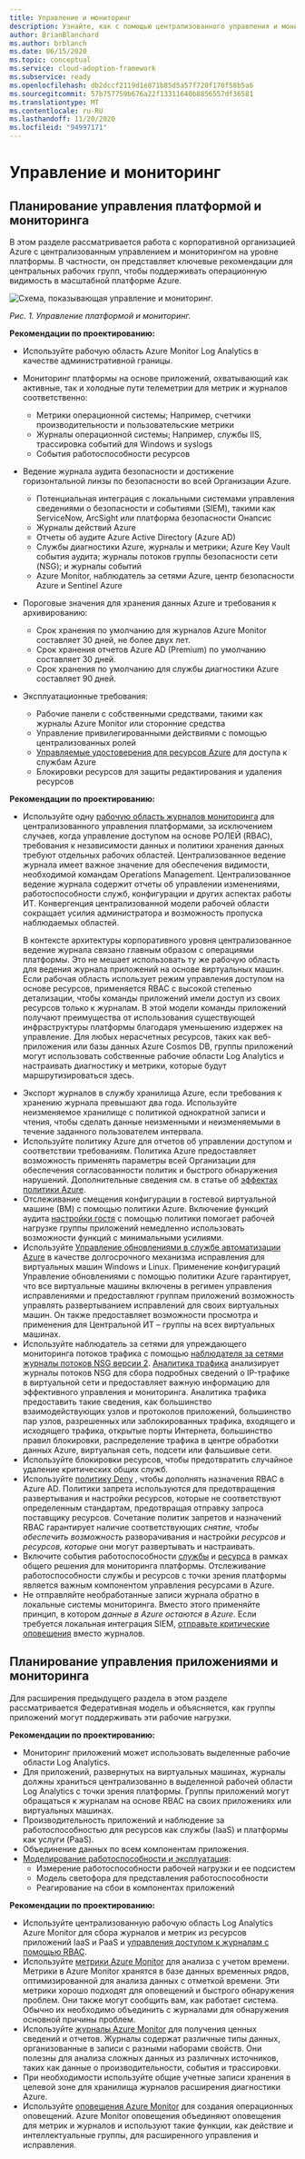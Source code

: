 ```yaml
---
title: Управление и мониторинг
description: Узнайте, как с помощью централизованного управления и мониторинга на уровне платформы обслуживать Microsoft Azureную корпоративную организацию.
author: BrianBlanchard
ms.author: brblanch
ms.date: 06/15/2020
ms.topic: conceptual
ms.service: cloud-adoption-framework
ms.subservice: ready
ms.openlocfilehash: db2dccf2119d1e871b85d5a57f720f170f58b5a6
ms.sourcegitcommit: 57b757759b676a22f13311640b8856557df36581
ms.translationtype: MT
ms.contentlocale: ru-RU
ms.lasthandoff: 11/20/2020
ms.locfileid: "94997171"
---
```

# <a name="management-and-monitoring"></a>Управление и мониторинг

## <a name="plan-platform-management-and-monitoring"></a>Планирование управления платформой и мониторинга

В этом разделе рассматривается работа с корпоративной организацией Azure с централизованным управлением и мониторингом на уровне платформы. В частности, он представляет ключевые рекомендации для центральных рабочих групп, чтобы поддерживать операционную видимость в масштабной платформе Azure.

![Схема, показывающая управление и мониторинг.](./media/management-and-monitoring.png)

_Рис. 1. Управление платформой и мониторинг._

<!-- cSpell:ignore syslogs SIEM -->

**Рекомендации по проектированию:**

- Используйте рабочую область Azure Monitor Log Analytics в качестве административной границы.
- Мониторинг платформы на основе приложений, охватывающий как активные, так и холодные пути телеметрии для метрик и журналов соответственно:
  - Метрики операционной системы; Например, счетчики производительности и пользовательские метрики
  - Журналы операционной системы; Например, службы IIS, трассировка событий для Windows и syslogs
  - События работоспособности ресурсов
- Ведение журнала аудита безопасности и достижение горизонтальной линзы по безопасности во всей Организации Azure.
  - Потенциальная интеграция с локальными системами управления сведениями о безопасности и событиями (SIEM), такими как ServiceNow, ArcSight или платформа безопасности Онапсис
  - Журналы действий Azure
  - Отчеты об аудите Azure Active Directory (Azure AD)
  - Службы диагностики Azure, журналы и метрики; Azure Key Vault события аудита; журналы потоков группы безопасности сети (NSG); и журналы событий
  - Azure Monitor, наблюдатель за сетями Azure, центр безопасности Azure и Sentinel Azure
- Пороговые значения для хранения данных Azure и требования к архивированию:
  - Срок хранения по умолчанию для журналов Azure Monitor составляет 30 дней, не более двух лет.
  - Срок хранения отчетов Azure AD (Premium) по умолчанию составляет 30 дней.
  - Срок хранения по умолчанию для службы диагностики Azure составляет 90 дней.

- Эксплуатационные требования:
  - Рабочие панели с собственными средствами, такими как журналы Azure Monitor или сторонние средства
  - Управление привилегированными действиями с помощью централизованных ролей
  - [Управляемые удостоверения для ресурсов Azure](/azure/active-directory/managed-identities-azure-resources/overview) для доступа к службам Azure
  - Блокировки ресурсов для защиты редактирования и удаления ресурсов

**Рекомендации по проектированию:**

- Используйте одну [рабочую область журналов мониторинга](/azure/azure-monitor/platform/design-logs-deployment) для централизованного управления платформами, за исключением случаев, когда управление доступом на основе РОЛЕЙ (RBAC), требования к независимости данных и политики хранения данных требуют отдельных рабочих областей. Централизованное ведение журнала имеет важное значение для обеспечения видимости, необходимой командам Operations Management. Централизованное ведение журнала содержит отчеты об управлении изменениями, работоспособности служб, конфигурации и других аспектах работы ИТ. Конвергенция централизованной модели рабочей области сокращает усилия администратора и возможность пропуска наблюдаемых областей.

    В контексте архитектуры корпоративного уровня централизованное ведение журнала связано главным образом с операциями платформы. Это не мешает использовать ту же рабочую область для ведения журнала приложений на основе виртуальных машин. Если рабочая область использует режим управления доступом на основе ресурсов, применяется RBAC с высокой степенью детализации, чтобы команды приложений имели доступ из своих ресурсов только к журналам. В этой модели команды приложений получают преимущества от использования существующей инфраструктуры платформы благодаря уменьшению издержек на управление. Для любых нерасчетных ресурсов, таких как веб-приложения или базы данных Azure Cosmos DB, группы приложений могут использовать собственные рабочие области Log Analytics и настраивать диагностику и метрики, которые будут маршрутизироваться здесь.

<!-- docutune:ignore WORM -->

- Экспорт журналов в службу хранилища Azure, если требования к хранению журнала превышают два года. Используйте неизменяемое хранилище с политикой однократной записи и чтения, чтобы сделать данные неизменными и неизменяемыми в течение заданного пользователем интервала.
- Используйте политику Azure для отчетов об управлении доступом и соответствии требованиям. Политика Azure предоставляет возможность применять параметры всей Организации для обеспечения согласованности политик и быстрого обнаружения нарушений. Дополнительные сведения см. в статье об [эффектах политики Azure](/azure/governance/policy/concepts/effects).
- Отслеживание смещения конфигурации в гостевой виртуальной машине (ВМ) с помощью политики Azure. Включение функций аудита [настройки гостя](/azure/governance/policy/concepts/guest-configuration) с помощью политики помогает рабочей нагрузке группы приложений немедленно использовать возможности функций с минимальными усилиями.
- Используйте [Управление обновлениями в службе автоматизации Azure](/azure/automation/update-management/overview) в качестве долгосрочного механизма исправления для виртуальных машин Windows и Linux. Применение конфигураций Управление обновлениями с помощью политики Azure гарантирует, что все виртуальные машины включены в регимен управления исправлениями и предоставляют группам приложений возможность управлять развертыванием исправлений для своих виртуальных машин. Он также предоставляет возможности просмотра и применения для Центральной ИТ – группы на всех виртуальных машинах.
- Используйте наблюдатель за сетями для упреждающего мониторинга потоков трафика с помощью [наблюдателя за сетями журналы потоков NSG версии 2](/azure/network-watcher/network-watcher-nsg-flow-logging-overview). [Аналитика трафика](/azure/network-watcher/traffic-analytics) анализирует журналы потоков NSG для сбора подробных сведений о IP-трафике в виртуальной сети и предоставляет важную информацию для эффективного управления и мониторинга. Аналитика трафика предоставить такие сведения, как большинство взаимодействующих узлов и протоколов приложений, большинство пар узлов, разрешенных или заблокированных трафика, входящего и исходящего трафика, открытые порты Интернета, большинство правил блокировки, распределение трафика в центре обработки данных Azure, виртуальная сеть, подсети или фальшивые сети.
- Используйте блокировки ресурсов, чтобы предотвратить случайное удаление критических общих служб.
- Используйте [политику Deny](/azure/governance/policy/concepts/effects#deny) , чтобы дополнять назначения RBAC в Azure AD. Политики запрета используются для предотвращения развертывания и настройки ресурсов, которые не соответствуют определенным стандартам, предотвращая отправку запроса поставщику ресурсов. Сочетание политик запретов и назначений RBAC гарантирует наличие соответствующих _снятие, чтобы обеспечить возможность_ разворачивания и настройки _ресурсов и ресурсов, которые_ они могут развертывать и настраивать.
- Включите события работоспособности [службы](/azure/service-health/service-health-overview) и [ресурса](/azure/service-health/resource-health-overview) в рамках общего решения для мониторинга платформы. Отслеживание работоспособности службы и ресурсов с точки зрения платформы является важным компонентом управления ресурсами в Azure.
- Не отправляйте необработанные записи журнала обратно в локальные системы мониторинга. Вместо этого применяйте принцип, в котором _данные в Azure остаются в Azure_. Если требуется локальная интеграция SIEM, [отправьте критические оповещения](/azure/security-center/continuous-export) вместо журналов.

## <a name="plan-for-application-management-and-monitoring"></a>Планирование управления приложениями и мониторинга

Для расширения предыдущего раздела в этом разделе рассматривается Федеративная модель и объясняется, как группы приложений могут поддерживать эти рабочие нагрузки.

**Рекомендации по проектированию:**

- Мониторинг приложений может использовать выделенные рабочие области Log Analytics.
- Для приложений, развернутых на виртуальных машинах, журналы должны храниться централизованно в выделенной рабочей области Log Analytics с точки зрения платформы. Группы приложений могут обращаться к журналам на основе RBAC на своих приложениях или виртуальных машинах.
- Производительность приложений и наблюдение за работоспособностью для ресурсов как службы (IaaS) и платформы как услуги (PaaS).
- Объединение данных по всем компонентам приложения.
- [Моделирование работоспособности и эксплуатация](../..//manage/monitor/cloud-models-monitor-overview.md):
  - Измерение работоспособности рабочей нагрузки и ее подсистем
  - Модель светофора для представления работоспособности
  - Реагирование на сбои в компонентах приложений

**Рекомендации по проектированию:**

- Используйте централизованную рабочую область Log Analytics Azure Monitor для сбора журналов и метрик из ресурсов приложений IaaS и PaaS и [управления доступом к журналам с помощью RBAC](/azure/azure-monitor/platform/design-logs-deployment#access-control-overview).
- Используйте [метрики Azure Monitor](/azure/azure-monitor/platform/data-platform-metrics) для анализа с учетом времени. Метрики в Azure Monitor хранятся в базе данных временных рядов, оптимизированной для анализа данных с отметкой времени. Эти метрики хорошо подходят для оповещений и быстрого обнаружения проблем. Они также могут сообщить вам, как работает система. Обычно их необходимо объединить с журналами для обнаружения основной причины проблем.
- Используйте [журналы Azure Monitor](/azure/azure-monitor/platform/data-platform-logs) для получения ценных сведений и отчетов. Журналы содержат различные типы данных, организованные в записи с разными наборами свойств. Они полезны для анализа сложных данных из различных источников, таких как данные о производительности, события и трассировки.
- При необходимости используйте общие учетные записи хранения в целевой зоне для хранилища журналов расширения диагностики Azure.
- Используйте [оповещения Azure Monitor](/azure/azure-monitor/platform/alerts-overview) для создания операционных оповещений. Azure Monitor оповещения объединяют оповещения для метрик и журналов и используют такие функции, как действие и интеллектуальные группы, для расширенного управления и исправления.
